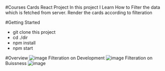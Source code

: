 #Courses Cards React Project 
In this project I Learn How to Filter the data which is fetched from server. 
Render the cards according to filteration

#Getting Started 
* git clone this project
* cd ./dir
* npm install
* npm start

#Overview
  ![image](https://github.com/vineet-53/top-courses-cards-react/assets/116667797/392aabb0-57b2-44a6-b2ea-2dc948a52241)
  Filteration on Development
  ![image](https://github.com/vineet-53/top-courses-cards-react/assets/116667797/50eddf35-bcff-4dfe-8e90-a99e582c361d)
  Filteration on Buissness
  ![image](https://github.com/vineet-53/top-courses-cards-react/assets/116667797/a34d19a3-6c6a-452f-9d03-03a1608d9b1f)
